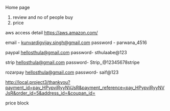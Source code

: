 Home page
1. review and no of people buy
2. price 

aws access detail
https://aws.amazon.com/

email -  kunvardigvijay.singh@gmail.com
password - parwana_4516


paypal
hellosthula@gmail.com
password- sthulaabe@123


strip
hellosthula@gmail.com
password- Strip,,@12345678stripe

rozarpay
hellosthula@gmail.com
password- saif@123


http://local.project3/thankyou?payment_id=pay_HPypviRyyNVJsR&payment_reference=pay_HPypviRyyNVJsR&order_id=5&address_id=&coupan_id=

price block

